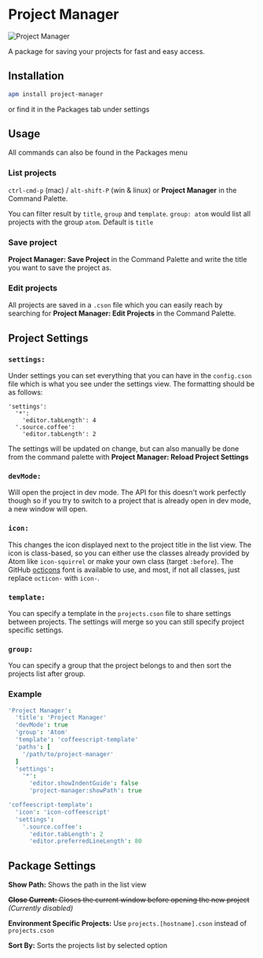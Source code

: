 # Project Manager

![Project Manager](https://raw.github.com/danielbrodin/atom-project-manager/master/project-manager.gif)

A package for saving your projects for fast and easy access.

## Installation
```sh
apm install project-manager
```
or find it in the Packages tab under settings

## Usage
All commands can also be found in the Packages menu
### List projects
`ctrl-cmd-p` (mac) / `alt-shift-P` (win & linux) or **Project Manager** in the Command Palette.

You can filter result by `title`, `group` and `template`.
`group: atom` would list all projects with the group `atom`. Default is `title`

### Save project
**Project Manager: Save Project** in the Command Palette and write the title you want to save the project as.

### Edit projects
All projects are saved in a `.cson` file which you can easily reach by searching for **Project Manager: Edit Projects** in the Command Palette.

## Project Settings
### `settings:`
Under settings you can set everything that you can have in the `config.cson` file which is what you see under the settings view.
The formatting should be as follows:
```
'settings':
  '*':
    'editor.tabLength': 4
  '.source.coffee':
    'editor.tabLength': 2
```
The settings will be updated on change, but can also manually be done from the command palette with **Project Manager: Reload Project Settings**

### `devMode:`
Will open the project in dev mode. The API for this doesn't work perfectly though so if you try to switch to a project that is already open in dev mode, a new window will open.

### `icon:`
This changes the icon displayed next to the project title in the list view. The icon is class-based, so you can either use the classes already provided by Atom like `icon-squirrel` or make your own class (target `:before`). The GitHub [octicons](https://octicons.github.com/) font is available to use, and most, if not all classes, just replace `octicon-` with `icon-`.

### `template:`
You can specify a template in the `projects.cson` file to share settings between projects. The settings will merge so you can still specify project specific settings.

### `group:`
You can specify a group that the project belongs to and then sort the projects list after group.

### Example
```coffeeScript
'Project Manager':
  'title': 'Project Manager'
  'devMode': true
  'group': 'Atom'
  'template': 'coffeescript-template'
  'paths': [
    '/path/to/project-manager'
  ]
  'settings':
    '*':
      'editor.showIndentGuide': false
      'project-manager:showPath': true

'coffeescript-template':
  'icon': 'icon-coffeescript'
  'settings':
    '.source.coffee':
      'editor.tabLength': 2
      'editor.preferredLineLength': 80
```

## Package Settings
**Show Path:** Shows the path in the list view

~~**Close Current:** Closes the current window before opening the new project~~ *(Currently disabled)*

**Environment Specific Projects:** Use `projects.[hostname].cson` instead of `projects.cson`

**Sort By:** Sorts the projects list by selected option
